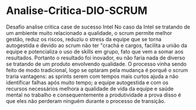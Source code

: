 # Analise-Critica-DIO-SCRUM
Desafio analise critica case de sucesso Intel
No caso da Intel se tratando de um ambiente muito relacionado a qualidade, o scrum permite melhor gestão, reduz os riscos, 
reduziu o stress da equipe que se torna autogestida e devido ao scrum não ter "crachá e cargos, facilita a união da equipe e potencializa o uso 
de skills em grupo, fato que vem a somar aos resultados. 
Portanto o resultado foi inovador, eu não faria nada de diverso se tratando de um produto envolvendo qualidade.
O processo vinha sendo feito de modo tradicional, logo se optaram pela mudança é porquê o scrum traria vantagens:
as sprints serem com tempos mais curtos ajuda a não identificar falhas após muito tempo; a equipe autogestida e com os recursos necessários melhora a qualidade
de vida da equipe e saúde mental no trabalho e consequentemente a produtividade a prova disso é que eles não perderam ninguém durante o processo de transição.

